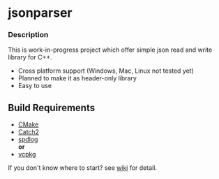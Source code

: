 # jsonparser
### **Description**  
This is work-in-progress project which offer simple json read and write library for C++.  
* Cross platform support (Windows, Mac, Linux not tested yet)
* Planned to make it as header-only library
* Easy to use

## Build Requirements
* [CMake](https://cmake.org/)
* [Catch2](https://github.com/catchorg/Catch2/)
* [spdlog](https://github.com/gabime/spdlog/)  
**or**
* [vcpkg](https://github.com/microsoft/vcpkg)
  
If you don't know where to start? see [wiki](https://github.com/neogulcity/jsonparser/wiki) for detail.